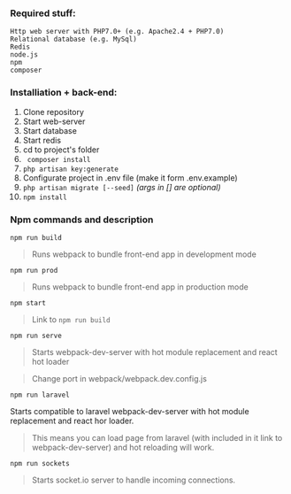 ### Required stuff:

```
Http web server with PHP7.0+ (e.g. Apache2.4 + PHP7.0)
Relational database (e.g. MySql)
Redis
node.js
npm
composer
```

### Installiation + back-end:

1. Clone repository
2. Start web-server
3. Start database
4. Start redis
5. cd to project's folder
6. ``` composer install```
7. ```php artisan key:generate```
8. Configurate project in .env file (make it form .env.example)
9. ```php artisan migrate [--seed]``` *(args in [] are optional)*
10. ```npm install```

### Npm commands and description

```npm run build```

>Runs webpack to bundle front-end app in development mode

```npm run prod```

>Runs webpack to bundle front-end app in production mode

```npm start ```

> Link to `npm run build`

```npm run serve```

>Starts webpack-dev-server with hot module replacement and react hot loader

>Change port in webpack/webpack.dev.config.js


```npm run laravel```
>
Starts compatible to laravel webpack-dev-server with hot module replacement and react hor loader.

>This means you can load page from laravel (with included in it link to webpack-dev-server) and hot reloading will work.


```npm run sockets```

> Starts socket.io server to handle incoming connections.
